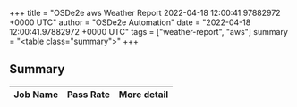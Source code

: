 +++
title = "OSDe2e aws Weather Report 2022-04-18 12:00:41.97882972 +0000 UTC"
author = "OSDe2e Automation"
date = "2022-04-18 12:00:41.97882972 +0000 UTC"
tags = ["weather-report", "aws"]
summary = "<table class=\"summary\"></table>"
+++
## Summary

| Job Name | Pass Rate | More detail |
|----------|-----------|-------------|




